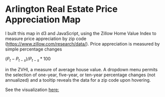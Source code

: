# Arlington Real Estate Price Appreciation Map

I built this map in d3 and JavaScript, using the Zillow Home Value Index to measure price appreciation by zip code (https://www.zillow.com/research/data/). Price appreciation is measured by simple percentage changes 

$(P_t-P_{t-s})/P_{t-s}*100$

in the ZVHI, a measure of average house value. A dropdown menu permits the selection of one-year, five-year, or ten-year percentage changes (not annualized) and a tooltip reveals the data for a zip code upon hovering. 

See the visualization [here:](https://charlie-kramer.github.io/arl_re_map/)
